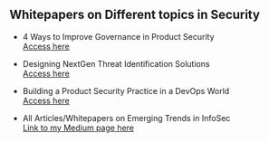 ## Whitepapers on Different topics in Security

* 4 Ways to Improve Governance in Product Security\
[Access here](https://securityboulevard.com/2021/07/4-ways-to-improve-governance-in-product-security/)

* Designing NextGen Threat Identification Solutions\
[Access here](https://resources.securitycompass.com/whitepapers/designing-nextgen-threat-identification-solutions)

* Building a Product Security Practice in a DevOps World\
[Access here](https://resources.securitycompass.com/whitepapers/building-key-product-security-capabilities)

* All Articles/Whitepapers on Emerging Trends in InfoSec\
[Link to my Medium page here](https://arunp14sec.medium.com/)
